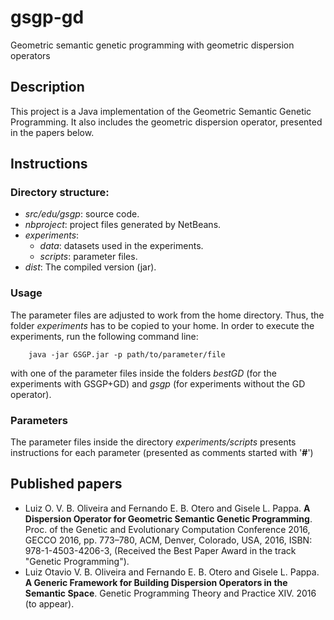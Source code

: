 # gsgp-gd
Geometric semantic genetic programming with geometric dispersion operators

## Description
This project is a Java implementation of the Geometric Semantic Genetic Programming. It also includes the geometric dispersion operator, presented in the papers below.

## Instructions

### Directory structure:
* *src/edu/gsgp*: source code.
* *nbproject*: project files generated by NetBeans.
* *experiments*:
  * *data*: datasets used in the experiments.
  * *scripts*: parameter files.
* *dist*: The compiled version (jar).

### Usage

The parameter files are adjusted to work from the home directory. Thus, the folder *experiments* has to be copied to your home.
In order to execute the experiments, run the following command line:
```
	java -jar GSGP.jar -p path/to/parameter/file
```
with one of the parameter files inside the folders *bestGD* (for the experiments with GSGP+GD) and *gsgp* (for experiments without the GD operator).

### Parameters

The parameter files inside the directory *experiments/scripts* presents instructions for each parameter (presented as comments started with '**#**')

## Published papers
* Luiz O. V. B. Oliveira and Fernando E. B. Otero and Gisele L. Pappa. **A Dispersion Operator for Geometric Semantic Genetic Programming**. Proc. of the Genetic and Evolutionary Computation Conference 2016, GECCO 2016, pp. 773–780, ACM, Denver, Colorado, USA, 2016, ISBN: 978-1-4503-4206-3, (Received the Best Paper Award in the track "Genetic Programming").
* Luiz Otavio V. B. Oliveira and Fernando E. B. Otero and Gisele L. Pappa. **A Generic Framework for Building Dispersion Operators in the Semantic Space**. Genetic Programming Theory and Practice XIV. 2016 (to appear).
